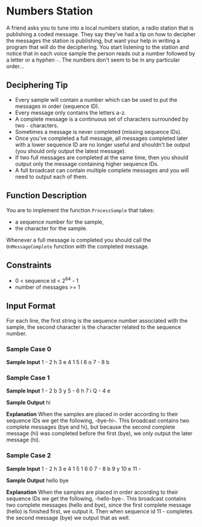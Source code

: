 # Numbers Station

A friend asks you to tune into a local numbers station, a radio station that is publishing a coded message. They say they've had a tip on how to decipher the messages the station is publishing, but want your help in writing a program that will do the deciphering. You start listening to the station and notice that in each voice sample the person reads out a number followed by a letter or a hyphen `-`. The numbers don't seem to be in any particular order...

## Deciphering Tip

- Every sample will contain a number which can be used to put the messages in order (sequence ID).
- Every message only contains the letters a-z.
- A complete message is a continuous set of characters surrounded by two `-` characters.
- Sometimes a message is never completed (missing sequence IDs).
- Once you've completed a full message, all messages completed later with a lower sequence ID are no longer useful and shouldn't be output (you should only output the latest message).
- If two full messages are completed at the same time, then you should output only the message containing higher sequence IDs.
- A full broadcast can contain multiple complete messages and you will need to output each of them.

## Function Description

You are to implement the function `ProcessSample` that takes:
- a sequence number for the sample,
- the character for the sample.

Whenever a full message is completed you should call the `OnMessageComplete` function with the completed message.

## Constraints

- 0 < sequence id < 2<sup>64</sup> - 1
- number of messages >= 1

## Input Format

For each line, the first string is the sequence number associated with the sample, the second character is the character related to the sequence number.

### Sample Case 0

**Sample Input**
1 - 
2 h
3 е
4 1
5 l
6 o
7 -
8 b

### Sample Case 1

**Sample Input**
1 -
2 b
3 y
5 -
6 h
7 i
Q -
4 е

**Sample Output**
hi


**Explanation**
When the samples are placed in order according to their sequence IDs we get the following, -bye-hi-. This broadcast contains two complete messages (bye and hi), but because the second complete message (hi) was completed before the first (bye), we only output the later message (hi).

### Sample Case 2

**Sample Input**
1 -
2 h
3 e
4 1
5 1
6 0
7 -
8 b
9 y
10 e
11 -

**Sample Output**
hello bye

**Explanation**
When the samples are placed in order according to their sequence IDs we get the following, -hello-bye-. This broadcast contains two complete messages (hello and bye), since the first complete message (hello) is finished first, we output it. Then when sequence id 11 - completes the second message (bye) we output that as well.
